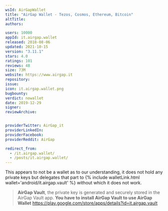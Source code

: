 ```yaml
---
wsId: AirGapWallet
title: "AirGap Wallet - Tezos, Cosmos, Ethereum, Bitcoin"
altTitle: 
authors:

users: 10000
appId: it.airgap.wallet
released: 2018-08-06
updated: 2021-10-15
version: "3.11.1"
stars: 4.0
ratings: 101
reviews: 48
size: 73M
website: https://www.airgap.it
repository: 
issue: 
icon: it.airgap.wallet.png
bugbounty: 
verdict: nowallet
date: 2019-12-29
signer: 
reviewArchive:


providerTwitter: AirGap_it
providerLinkedIn: 
providerFacebook: 
providerReddit: AirGap

redirect_from:
  - /it.airgap.wallet/
  - /posts/it.airgap.wallet/
---
```



This appears to not be a wallet as to our understanding, it does not hold any
private keys but delegates that part to {% include walletLink.html wallet='android/it.airgap.vault' %}
without which it does not work.

> **AirGap Vault**, the private key is generated and securely stored in the
  AirGap Vault app. **You have to install AirGap Vault to use AirGap Wallet**
  https://play.google.com/store/apps/details?id=it.airgap.vault
  
